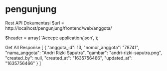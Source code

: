 # pengunjung

Rest API Dokumentasi
$url = http://localhost/pengunjung/frontend/web/anggota/

$header = array(
  'Accept: application/json',
);

Get All
Response
[
  {
    "anggota_id": 13,
    "nomor_anggota": "78741",
    "nama_anggota": "Andri Rizki Saputra",
    "gambar": "andri-rizki-saputra.png",
    "created_by": null,
    "created_at": "1635756466",
    "updated_at": "1635756466"
  }
]
